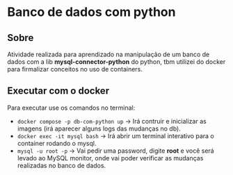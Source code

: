 # Banco de dados com python

## Sobre

Atividade realizada para aprendizado na manipulação de um banco de dados com a lib **mysql-connector-python** do python, tbm utilizei do docker para firmalizar conceitos no uso de containers.

## Executar com o docker

Para executar use os comandos no terminal:

- `docker compose -p db-com-python up` -> Irá contruir e inicializar as imagens (irá aparecer alguns logs das mudanças no db).
- `docker exec -it mysql bash` -> Irá abrir um terminal interativo para o container rodando o mysql.
- `mysql -u root -p` -> Vai pedir uma password, digite **root** e você será levado ao MySQL monitor, onde vai poder verificar as mudanças realizadas no banco de dados.